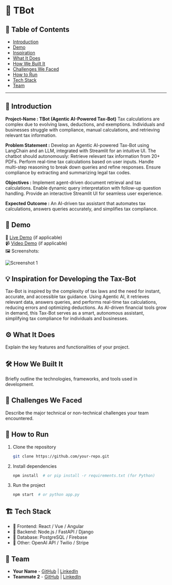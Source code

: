 # 🚀 TBot

## 📌 Table of Contents
- [Introduction](#introduction)
- [Demo](#demo)
- [Inspiration](#inspiration)
- [What It Does](#what-it-does)
- [How We Built It](#how-we-built-it)
- [Challenges We Faced](#challenges-we-faced)
- [How to Run](#how-to-run)
- [Tech Stack](#tech-stack)
- [Team](#team)

---

## 🎯 Introduction
**Project-Name : TBot (Agentic AI-Powered Tax-Bot)**
Tax calculations are complex due to evolving laws, deductions, and exemptions. Individuals and businesses struggle with compliance, manual calculations, and retrieving relevant tax information.

**Problem Statement :**
Develop an Agentic AI-powered Tax-Bot using LangChain and an LLM, integrated with Streamlit for an intuitive UI. The chatbot should autonomously:
Retrieve relevant tax information from 20+ PDFs.
Perform real-time tax calculations based on user inputs.
Handle multi-step reasoning to break down queries and refine responses.
Ensure compliance by extracting and summarizing legal tax codes.

**Objectives :**
Implement agent-driven document retrieval and tax calculations.
Enable dynamic query interpretation with follow-up question handling.
Provide an interactive Streamlit UI for seamless user experience.

**Expected Outcome :**
An AI-driven tax assistant that automates tax calculations, answers queries accurately, and simplifies tax compliance.

## 🎥 Demo
🔗 [Live Demo](#) (if applicable)  
📹 [Video Demo](#) (if applicable)  
🖼️ Screenshots:

![Screenshot 1](link-to-image)

## 💡 Inspiration for Developing the Tax-Bot

Tax-Bot is inspired by the complexity of tax laws and the need for instant, accurate, and accessible tax guidance. Using Agentic AI, it retrieves relevant data, answers queries, and performs real-time tax calculations, reducing errors and optimizing deductions. As AI-driven financial tools grow in demand, this Tax-Bot serves as a smart, autonomous assistant, simplifying tax compliance for individuals and businesses.

## ⚙️ What It Does
Explain the key features and functionalities of your project.

## 🛠️ How We Built It
Briefly outline the technologies, frameworks, and tools used in development.

## 🚧 Challenges We Faced
Describe the major technical or non-technical challenges your team encountered.

## 🏃 How to Run
1. Clone the repository  
   ```sh
   git clone https://github.com/your-repo.git
   ```
2. Install dependencies  
   ```sh
   npm install  # or pip install -r requirements.txt (for Python)
   ```
3. Run the project  
   ```sh
   npm start  # or python app.py
   ```

## 🏗️ Tech Stack
- 🔹 Frontend: React / Vue / Angular
- 🔹 Backend: Node.js / FastAPI / Django
- 🔹 Database: PostgreSQL / Firebase
- 🔹 Other: OpenAI API / Twilio / Stripe

## 👥 Team
- **Your Name** - [GitHub](#) | [LinkedIn](#)
- **Teammate 2** - [GitHub](#) | [LinkedIn](#)
